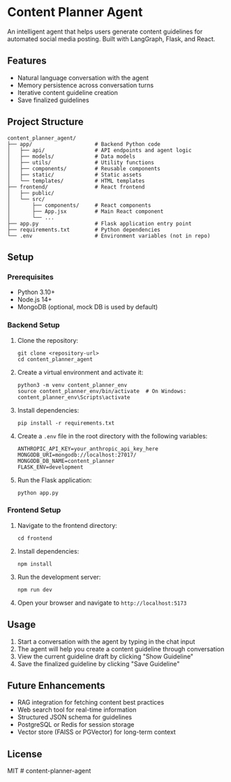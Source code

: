 # Content Planner Agent

An intelligent agent that helps users generate content guidelines for automated social media posting. Built with LangGraph, Flask, and React.

## Features

- Natural language conversation with the agent
- Memory persistence across conversation turns
- Iterative content guideline creation
- Save finalized guidelines

## Project Structure

```
content_planner_agent/
├── app/                    # Backend Python code
│   ├── api/                # API endpoints and agent logic
│   ├── models/             # Data models
│   ├── utils/              # Utility functions
│   ├── components/         # Reusable components
│   ├── static/             # Static assets
│   └── templates/          # HTML templates
├── frontend/               # React frontend
│   ├── public/
│   └── src/
│       ├── components/     # React components
│       ├── App.jsx         # Main React component
│       └── ...
├── app.py                  # Flask application entry point
├── requirements.txt        # Python dependencies
└── .env                    # Environment variables (not in repo)
```

## Setup

### Prerequisites

- Python 3.10+
- Node.js 14+
- MongoDB (optional, mock DB is used by default)

### Backend Setup

1. Clone the repository:
   ```
   git clone <repository-url>
   cd content_planner_agent
   ```

2. Create a virtual environment and activate it:
   ```
   python3 -m venv content_planner_env
   source content_planner_env/bin/activate  # On Windows: content_planner_env\Scripts\activate
   ```

3. Install dependencies:
   ```
   pip install -r requirements.txt
   ```

4. Create a `.env` file in the root directory with the following variables:
   ```
   ANTHROPIC_API_KEY=your_anthropic_api_key_here
   MONGODB_URI=mongodb://localhost:27017/
   MONGODB_DB_NAME=content_planner
   FLASK_ENV=development
   ```

5. Run the Flask application:
   ```
   python app.py
   ```

### Frontend Setup

1. Navigate to the frontend directory:
   ```
   cd frontend
   ```

2. Install dependencies:
   ```
   npm install
   ```

3. Run the development server:
   ```
   npm run dev
   ```

4. Open your browser and navigate to `http://localhost:5173`

## Usage

1. Start a conversation with the agent by typing in the chat input
2. The agent will help you create a content guideline through conversation
3. View the current guideline draft by clicking "Show Guideline"
4. Save the finalized guideline by clicking "Save Guideline"

## Future Enhancements

- RAG integration for fetching content best practices
- Web search tool for real-time information
- Structured JSON schema for guidelines
- PostgreSQL or Redis for session storage
- Vector store (FAISS or PGVector) for long-term context

## License

MIT # content-planner-agent
